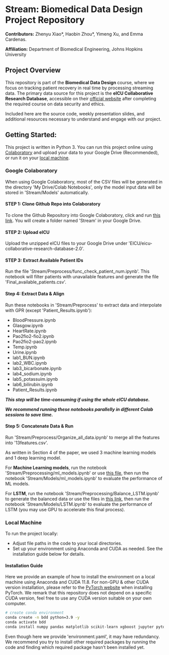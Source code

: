 # Stream: Biomedical Data Design Project Repository

**Contributors:** Zhenyu Xiao*, Haobin Zhou*, Yimeng Xu, and Emma Cardenas.

**Affiliation:** Department of Biomedical Engineering, Johns Hopkins University

## <a>Project Overview</a>

This repository is part of the **Biomedical Data Design** course, where we focus on tracking patient recovery in real time by processing streaming data. The primary data source for this project is the **eICU Collaborative Research Database**, accessible on their [official website](https://physionet.org/content/eicu-crd/2.0/) after completing the required course on data security and ethics.

Included here are the source code, weekly presentation slides, and additional resources necessary to understand and engage with our project.

## <a>Getting Started:</a>
This project is written in Python 3. You can run this project online using [Colaboratory](#Colaboratory) and upload your data to your Google Drive (Recommended), or run it on your [local machine](#Local).

### <a name="Colaboratory">Google Colaboratory</a>
When using Google Colaboratory, most of the CSV files will be generated in the directory 'My Drive/Colab Notebooks', only the model input data will be stored in 'Stream/Models' automatically. 

#### STEP 1: Clone Github Repo into Colaboratory
To clone the Github Repository into Google Colaboratory, click and run [this link](https://colab.research.google.com/drive/10gxtdar30BKisl2nQVtBzF25HMZpFht3?usp=drive_linkhttps://colab.research.google.com/drive/10gxtdar30BKisl2nQVtBzF25HMZpFht3?usp=drive_link). You will create a folder named 'Stream' in your Google Drive.


#### STEP 2: Upload eICU
Upload the unzipped eICU files to your Google Drive under 'EICU/eicu-collaborative-research-database-2.0'.


#### STEP 3: Extract Available Patient IDs

Run the file 'Stream/Preprocess/func_check_patient_num.ipynb'. This notebook will filter patients with unavailable features and generate the file 'Final_available_patients.csv'. 


#### Step 4: Extract Data & Align

Run these notebooks in 'Stream/Preprocess' to extract data and interpolate with GPR (except 'Patient_Results.ipynb'):
* BloodPressure.ipynb
* Glasgow.ipynb
* HeartRate.ipynb
* Pao2fio2-fio2.ipynb
* Pao2fio2-pao2.ipynb
* Temp.ipynb
* Urine.ipynb
* lab1_BUN.ipynb
* lab2_WBC.ipynb
* lab3_bicarbonate.ipynb
* lab4_sodium.ipynb
* lab5_potassuim.ipynb
* lab6_bilirubin.ipynb
* Patient_Results.ipynb

***This step will be time-consuming if using the whole eICU database.***

***We recommend running these notebooks parallelly in different Colab sessions to save time.***


#### Step 5: Concatenate Data & Run

Run 'Stream/Preprocess/Organize_all_data.ipynb' to merge all the features into '13features.csv'.

As written in Section 4 of the paper, we used 3 machine learning models and 1 deep learning model.

For **Machine Learning models**, run the notebook 'Stream/Preprocessing/ml_models.ipynb' or use [this file](https://drive.google.com/file/d/10RkQjXARP12Cg5cZ0VMmo3SdQujcRlHw/view?usp=drive_link), then run the notebook 'Stream/Models/ml_models.ipynb' to evaluate the performance of ML models.

For **LSTM**, run the notebook 'Stream/Preprocessing/Balance_LSTM.ipynb' to generate the balanced data or use the files in [this link](https://drive.google.com/drive/folders/16Yx3xpf1utNfylB_NOchDhEWlTB2L7U5?usp=drive_link), then run the notebook 'Stream/Models/LSTM.ipynb' to evaluate the performance of LSTM (you may use GPU to accelerate this final process). 


### <a name="Local">Local Machine</a>
To run the project locally:
- Adjust file paths in the code to your local directories.
- Set up your environment using Anaconda and CUDA as needed. See the installation guide below for details.

#### Installation Guide
Here we provide an example of how to install the environment on a local machine using Anaconda and CUDA 11.8. For non-GPU & other CUDA version installation, please refer to the [PyTorch website](https://pytorch.org/get-started/locally/) when installing PyTorch. We remark that this repository does not depend on a specific CUDA version, feel free to use any CUDA version suitable on your own computer.

``` Bash
# create conda environment
conda create -n bdd python=3.9 -y
conda activate bdd
conda install numpy pandas matplotlib scikit-learn xgboost jupyter pytorch torchvision torchaudio pytorch-cuda=11.8 -c pytorch -c nvidia
```

Even though here we provide 'environment.yaml', it may have redundancy. We recommend you try to install other required packages by running the code and finding which required package hasn't been installed yet.

